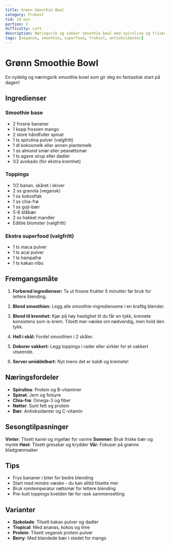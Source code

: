 ```yaml
---
title: Grønn Smoothie Bowl
category: Frokost
tid: 10 min
portion: 2
difficulty: Lett
description: Næringsrik og vakker smoothie bowl med spirulina og friske toppings
tags: [vegansk, smoothie, superfood, frokost, antioksidanter]
---
```


# Grønn Smoothie Bowl

En nydelig og næringsrik smoothie bowl som gir deg en fantastisk start på dagen!

## Ingredienser

### Smoothie base

- 2 frosne bananer
- 1 kopp frossen mango
- 2 store håndfuller spinat
- 1 ts spirulina pulver (valgfritt)
- 1 dl kokosmelk eller annen plantemelk
- 1 ss almond smør eller peanøttsmør
- 1 ts agave sirup eller dadler
- 1/2 avokado (for ekstra kremhet)

### Toppings

- 1/2 banan, skåret i skiver
- 2 ss granola (vegansk)
- 1 ss kokosflak
- 1 ss chia-frø
- 1 ss goji-bær
- 5-6 blåbær
- 2 ss hakket mandler
- Edible blomster (valgfritt)

### Ekstra superfood (valgfritt)

- 1 ts maca pulver
- 1 ts acai pulver
- 1 ts hampafrø
- 1 ts kakao nibs

## Fremgangsmåte

1. **Forbered ingredienser:** Ta ut frosne frukter 5 minutter før bruk for lettere blending.

2. **Blend smoothien:** Legg alle smoothie-ingrediensene i en kraftig blender.

3. **Blend til kremhet:** Kjør på høy hastighet til du får en tykk, kremete konsistens som is-krem. Tilsett mer væske om nødvendig, men hold den tykk.

4. **Hell i skål:** Fordel smoothien i 2 skåler.

5. **Dekorer vakkert:** Legg toppings i rader eller sirkler for et vakkert utseende.

6. **Server umiddelbart:** Nyt mens det er kaldt og kremete!

## Næringsfordeler

- **Spirulina**: Protein og B-vitaminer
- **Spinat**: Jern og folsyre  
- **Chia-frø**: Omega-3 og fiber
- **Nøtter**: Sunt fett og protein
- **Bær**: Antioksidanter og C-vitamin

## Sesongtilpasninger

**Vinter**: Tilsett kanel og ingefær for varme
**Sommer**: Bruk friske bær og mynte
**Høst**: Tilsett gresskar og krydder
**Vår**: Fokuser på grønne bladgrønnsaker

## Tips

- Frys bananer i biter for bedre blending
- Start med mindre væske - du kan alltid tilsette mer
- Bruk romtemperatur nøttsmør for lettere blending
- Pre-kutt toppings kvelden før for rask sammensetting

## Varianter

- **Sjokolade**: Tilsett kakao pulver og dadler
- **Tropical**: Med ananas, kokos og lime
- **Protein**: Tilsett vegansk protein pulver
- **Berry**: Med blandede bær i stedet for mango
